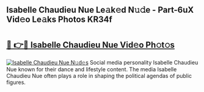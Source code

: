 ## Isabelle Chaudieu Nue Le𝚊k𝚎d N𝚞𝚍e - Part-6uX Vid𝚎o Le𝚊ks Photos KR34f

# <h2><a href="http://fb2cxq5.evod.top/?m=Isabelle+Chaudieu+Nue">🔗 👉🔴 Isabelle Chaudieu Nue Vid𝚎o Ph𝚘t𝚘s</a></h2>

[![Isabelle Chaudieu Nue N𝚞d𝚎s](https://i.imgur.com/8V9OHl7.gif)](http://fb2cxq5.evod.top/?m=Isabelle+Chaudieu+Nue)
Social media personality Isabelle Chaudieu Nue known for their dance and lifestyle content. The media Isabelle Chaudieu Nue often plays a role in shaping the political agendas of public figures. 
